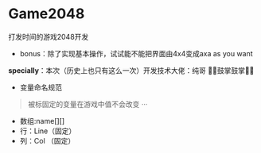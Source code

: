 # Game2048
打发时间的游戏2048开发

* bonus：除了实现基本操作，试试能不能把界面由4x4变成axa as you want

**specially**：本次（历史上也只有这么一次）开发技术大佬：纯哥
👋👋鼓掌鼓掌👋👋
* 变量命名规范
> 被标固定的变量在游戏中值不会改变
···
* 数组:name[][]
* 行：Line（固定）
* 列：Col （固定）
```
